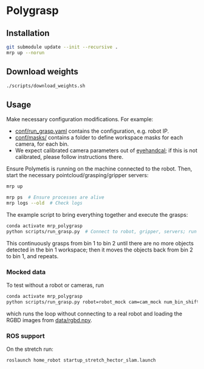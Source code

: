 # Polygrasp

## Installation

```bash
git submodule update --init --recursive .
mrp up --norun
```

## Download weights

```bash
./scripts/download_weights.sh
```

## Usage

Make necessary configuration modifications. For example:
- [conf/run_grasp.yaml](./conf/run_grasp.yaml) contains the configuration, e.g. robot IP.
- [conf/masks/](./conf/masks/) contains a folder to define workspace masks for each camera, for each bin.
- We expect calibrated camera parameters out of [eyehandcal](../eyehandcal); if this is not calibrated, please follow instructions there.


Ensure Polymetis is running on the machine connected to the robot. Then, start the necessary pointcloud/grasping/gripper servers:

```bash
mrp up

mrp ps  # Ensure processes are alive
mrp logs --old  # Check logs
```

The example script to bring everything together and execute the grasps:

```bash
conda activate mrp_polygrasp
python scripts/run_grasp.py  # Connect to robot, gripper, servers; run grasp
```

This continuously grasps from bin 1 to bin 2 until there are no more objects detected in the bin 1 workspace; then it moves the objects back from bin 2 to bin 1, and repeats.

### Mocked data

To test without a robot or cameras, run

```bash
conda activate mrp_polygrasp
python scripts/run_grasp.py robot=robot_mock cam=cam_mock num_bin_shifts=1 num_grasps_per_bin_shift=1
```

which runs the loop without connecting to a real robot and loading the RGBD images from [data/rgbd.npy](data/rgbd.npy).

### ROS support

On the stretch run:
```
roslaunch home_robot startup_stretch_hector_slam.launch
```
